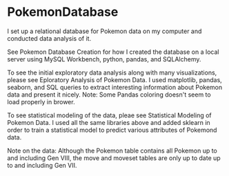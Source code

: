 # PokemonDatabase
I set up a relational database for Pokemon data on my computer and conducted data analysis of it.

See Pokemon Database Creation for how I created the database on a local server using MySQL Workbench, python, pandas, and SQLAlchemy.

To see the initial exploratory data analysis along with many visualizations, please see Eploratory Analysis of Pokemon Data. I used matplotlib, pandas, seaborn, and SQL queries to extract interesting information about Pokemon data and present it nicely. Note: Some Pandas coloring doesn't seem to load properly in brower. 

To see statistical modeling of the data, pleae see Statistical Modeling of Pokemon Data. I used all the same libraries above and added sklearn in order to train a statistical model to predict various attributes of Pokemond data.

Note on the data: Although the Pokemon table contains all Pokemon up to and including Gen VIII, the move and moveset tables are only up to date up to and including Gen VII.
